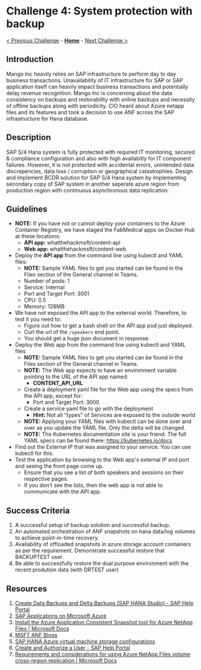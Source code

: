 # Challenge 4: System protection with backup

[< Previous Challenge](./03-SAP-Security.md) - **[Home](../README.md)** - [Next Challenge >](./05-PowerApps.md)

## Introduction

Mango Inc heavily relies on SAP infrastructure to perform day to day business transactions. Unavailability of IT infrastructure for SAP or SAP application itself can heavily impact business transactions and potentially delay revenue recognition. Mango Inc is concerning about the data consistency on backups and restorability with online backups and necessity of offline backups along with periodicity. CIO heard about Azure netapp files and its features and took a decision to use ANF across the SAP infrastructure for Hana database.  

## Description

SAP S/4 Hana system is fully protected with required IT monitoring, secured & compliance configuration and also with high availabitly for IT component failures. However, it is not protected with accidental errors, unintended data discrepencies, data loss / corruption or geographical catastrophies. Design and implement BCDR solution for SAP S/4 Hana system by implementing secondary copy of SAP system in another seperate azure region from production region with continuous asynchronous data replication.

## Guidelines




- **NOTE:** If you have not or cannot deploy your containers to the Azure Container Registry, we have staged the FabMedical apps on Docker Hub at these locations:
	- **API app:** whatthehackmsft/content-api
	- **Web app:** whatthehackmsft/content-web
- Deploy the **API app** from the command line using kubectl and YAML files:
	- **NOTE:** Sample YAML files to get you started can be found in the Files section of the General channel in Teams.
	- Number of pods: 1
	- Service: Internal
	- Port and Target Port: 3001
	- CPU: 0.5
	- Memory: 128MB
- We have not exposed the API app to the external world. Therefore, to test it you need to:
	- Figure out how to get a bash shell on the API app pod just deployed.
	- Curl the url of the `/speakers` end point.
	- You should get a huge json document in response.
- Deploy the Web app from the command line using kubectl and YAML files
	- **NOTE:** Sample YAML files to get you started can be found in the Files section of the General channel in Teams.
	- **NOTE:** The Web app expects to have an environment variable pointing to the URL of the API app named:
		- **CONTENT_API_URL**
	- Create a deployment yaml file for the Web app using the specs from the API app, except for:
		- Port and Target Port: 3000
	- Create a service yaml file to go with the deployment
		- **Hint:** Not all "types" of Services are exposed to the outside world
	- **NOTE:** Applying your YAML files with kubectl can be done over and over as you update the YAML file. Only the delta will be changed.
	- **NOTE:** The Kubernetes documentation site is your friend. The full YAML specs can be found there: <https://kubernetes.io/docs>
- Find out the External IP that was assigned to your service. You can use kubectl for this.
- Test the application by browsing to the Web app's external IP and port and seeing the front page come up.
	- Ensure that you see a list of both speakers and sessions on their respective pages.
	- If you don't see the lists, then the web app is not able to communicate with the API app.

## Success Criteria

1. A successful setup of backup solution and successful backup. 
2. An automated orchestration of ANF snapshots on hana data/log volumes to achieve point-in-time recovery.
3. Availability of offloaded snapshots in azure storage account containers as per the requirement. Demonstrate successful restore that BACKUPTEST user. 
4. Be able to successfully restore the dual purpose environment with the recent prodution data (with DRTEST user)

## Resources

1. [Create Data Backups and Delta Backups (SAP HANA Studio) - SAP Help Portal](https://help.sap.com/viewer/6b94445c94ae495c83a19646e7c3fd56/2.0.04/en-US/c51a3983bb571014afa0c67026e44ca0.html)
2. [SAP Applications on Microsoft Azure](https://www.netapp.com/pdf.html?item=/media/17152-tr4746pdf.pdf)
3. [Install the Azure Application Consistent Snapshot tool for Azure NetApp Files | Microsoft Docs](https://docs.microsoft.com/en-us/azure/azure-netapp-files/azacsnap-installation)
4. [MSFT ANF Blogs](https://techcommunity.microsoft.com/t5/forums/searchpage/tab/message?filter=authorId&q=%22maximize%22%20%26%20%22ANF%20investment%22&noSynonym=false&author_id=283165&collapse_discussion=true)
5. [SAP HANA Azure virtual machine storage configurations](https://docs.microsoft.com/en-us/azure/virtual-machines/workloads/sap/hana-vm-operations-storage)
6. [Create and Authorize a User - SAP Help Portal](https://help.sap.com/viewer/6b94445c94ae495c83a19646e7c3fd56/2.0.00/en-US/c0555f0bbb5710148faabb0a6e35c457.html)
7. [Requirements and considerations for using Azure NetApp Files volume cross-region replication | Microsoft Docs](https://docs.microsoft.com/en-us/azure/azure-netapp-files/cross-region-replication-requirements-considerations)

